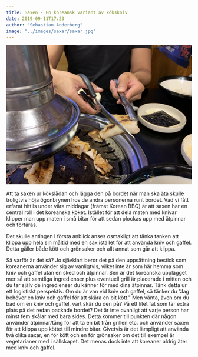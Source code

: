 ```yaml
---
title: Saxen - En koreansk variant av kökskniv
date: 2019-09-11T17:23
author: "Sebastian Anderberg"
image: "../images/saxar/saxar.jpg"
---
```


![Klipp klipp.](../images/saxar/saxar.jpg)

Att ta saxen ur kökslådan och lägga den på bordet när man ska äta skulle troligtvis höja ögonbrynen hos de andra personerna runt bordet.
Vad vi fått erfarat hittils under våra middagar (främst Korean BBQ) är att saxen har en central roll i det koreanska köket. Istället för att dela maten med knivar klipper man upp maten i små bitar för att sedan plockas upp med ätpinnar och förtäras.

Det skulle antingen i första anblick anses osmakligt att tänka tanken att klippa upp hela sin måltid med en sax istället för att använda kniv och gaffel. Detta gäller både kött och grönsaker och allt annat som går att klippa.

Så varför är det så? Jo sjävklart beror det på den uppsättning bestick som koreanerna använder sig av vanligtvis, vilket inte är som här hemma som kniv och gaffel utan en sked och ätpinnar. Sen är det koreanska upplägget mer så att samtliga ingredienser plus eventuell grill är placerade i mitten och du tar själv de ingredienser du känner för med dina ätpinnar. Tänk detta ur ett logistiskt perspektiv. Om du är van vid kniv och gaffel, så tänker du "Jag behöver en kniv och gaffel för att skära en bit kött." Men vänta, även om du bad om en kniv och gaffel, vart skär du den på? På ett litet fat som tar extra plats på det redan packade bordet? Det är inte ovanligt att varje person har minst fem skålar med bara sides. 
Detta kommer till punkten där någon använder ätpinnar/tång för att ta en bit från grillen etc. och använder saxen för att klippa upp köttet till mindre bitar. Givetvis är det lämpligt att använda två olika saxar, en för kött och en för grönsaker om det till exempel är vegetarianer med i sällskapet. Det menas dock inte att koreaner aldrig äter med kniv och gaffel. 
